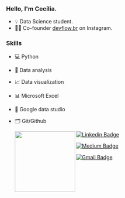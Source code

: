 ### Hello, I'm Cecília.

- 💡 Data Science student.
- 👩‍💻 Co-founder [devflow.br](https://instagram.com/devflow.br?igshid=kyiunxiu1s3q) on Instagram.

### Skills 

- 💻 Python
- 🎲 Data analysis
- 📈 Data visualization
- 📊 Microsoft Excel
- 🧮 Google data studio
- 🗂 Git/Github 


  </a>
  <a href="https://github.com/cecellhax">
    <img
      align="left"
      height="165"
      src="https://github-readme-stats.vercel.app/api?username=cecellhax&count_private=true&show_icons=true&custom_title=Github%20Status&hide=issues"
    />
  </a>


[![Linkedin Badge](https://img.shields.io/badge/-Cecília_Silva_de_Souza-6633cc?style=flat-square&logo=Linkedin&logoColor=white&link=https://www.linkedin.com/in/cecília)](https://www.linkedin.com/in/cecília)
 
[![Medium Badge](https://img.shields.io/badge/-ceciliasilvads-6633cc?style=flat-square&logo=Medium&logoColor=white&link=https://ceciliasilvads.medium.com/)](https://ceciliasilvads.medium.com/)

[![Gmail Badge](https://img.shields.io/badge/-souza.cecilia@acad.ifma.edu.br-6633cc?style=flat-square&logo=Gmail&logoColor=white&link=mailto:souza.cecilia@acad.ifma.edu.br)](mailto:souza.cecilia@acad.ifma.edu.br)
